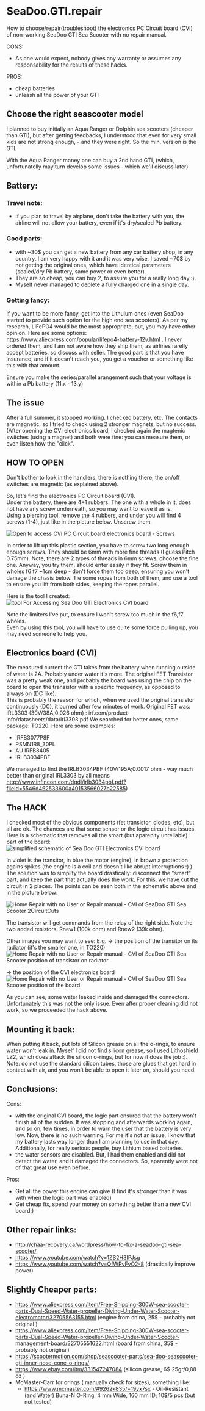 # SeaDoo.GTI.repair
How to choose/repair(troubleshoot) the electronics PC Circuit board (CVI) of non-working SeaDoo GTI Sea Scooter with no repair manual.

CONS:
- As one would expect, nobody gives any warranty or assumes any responsability for the results of these hacks. 

PROS:
- cheap batteries
- unleash all the power of your GTI

## Choose the right seascooter model
I planned to buy initially an Aqua Ranger or Dolphin sea scooters (cheaper than GTI), but after getting feedbacks, I understood that even for very small kids are not strong enough, - and they were right. So the min. version is the GTI.

With the Aqua Ranger money one can buy a 2nd hand GTI, (which, unfortunatelly may turn develop some issues - which we'll discuss later)

## Battery:
### Travel note: 
- If you plan to travel by airplane, don't take the battery with you, the airline will not allow your battery, even if it's dry/sealed Pb battery. 

### Good parts:
- with ~30$ you can get a new battery from any car battery shop, in any country. I am very happy with it and it was very wise, I saved ~70$ by not getting the original ones, which have identical parameters (sealed/dry Pb battery, same power or even better).
- They are so cheap, you can buy 2, to assure you for a really long day :). 
- Myself never managed to deplete a fully charged one in a single day.

### Getting fancy:
If you want to be more fancy, get into the Lithuium ones (even SeaDoo started to provide such option for the high end sea scooters).
As per my research, LiFePO4 would be the most appropriate, but, you may have other opinion.
Here are some options: https://www.aliexpress.com/popular/lifepo4-battery-12v.html . I never ordered them, and I am not aware how they ship them, as airlines rarelly accept batteries, so discuss with seller. The good part is that you have insurance, and if it doesn't reach you, you get a voucher or something like this with that amount.

Ensure you make the series/parallel arangement such that your voltage is within a Pb battery (11.x - 13.y)

## The issue

After a full summer, it stopped working. I checked battery, etc. The contacts are magnetic, so I tried to check using 2 stronger magnets, but no success. (After opening the CVI electronics board, I checked again the magtenic switches (using a magnet) and both were fine: you can measure them, or even listen how the "click".

## HOW TO OPEN
Don't bother to look in the handlers, there is nothing there, the on/off switches are magnetic (as explained above).

So, let's find the electronics PC Circuit board (CVI).   
Under the battery, there are 4+1 rubbers. The one with a whole in it, does not have any screw underneath, so you may want to leave it as is.   
Using a piercing tool, remove the 4 rubbers, and under you will find 4 screws (1-4), just like in the picture below. Unscrew them.

![Open to access CVI PC Circuit board electronics board - Screws](/images/GTI_howToOpenCVI_NumberedScrews.jpg)

In order to lift up this plastic section, you have to screw two long enough enough screws. They should be 6mm with more fine threads (I guess Pitch 0.75mm). Note, there are 2 types of threads in 6mm screws, choose the fine one. Anyway, you try them, should enter easily if they fit.
Screw them in wholes f6 f7 ~1cm deep - don't force them too deep, ensuring you won't damage the chasis below.
Tie some ropes from both of them, and use a tool to ensure you lift from both sides, keeping the ropes parallel.

Here is the tool I created:
![tool For Accessing Sea Doo GTI Electronics CVI board](/images/toolForAccessingSeaDooGTI.Electronics.CVI.board.jpg)

Note the limiters I've put, to ensure I won't screw too much in the f6,f7 wholes.    
Even by using this tool, you will have to use quite some force pulling up, you may need someone to help you.

## Electronics board (CVI)
The measured current the GTI takes from the battery when running outside of water is 2A. Probably under water it's more.
The original FET Transistor was a pretty weak one, and probably the board was using the chip on the board to open the transistor with a specific frequency, as opposed to always on (DC like).   
This is probably the reason for which, when we used the original transistor continuously (DC), it burned after few minutes of work.
Original FET was: IRL3303 (30V/38A;0.026 ohm) : irf.com/product-info/datasheets/data/irl3303.pdf
We searched for better ones, same package: TO220. Here are some examples:
- IRFB3077P8F
- PSMN1R8_30PL
- AU IRFB8405
- IRLB3034PBF

We managed to find the IRLB3034PBF (40V/195A;0.0017 ohm - way much better than original IRL3303 by all means http://www.infineon.com/dgdl/irlb3034pbf.pdf?fileId=5546d462533600a40153566027b22585)

## The HACK
I checked most of the obvious components (fet transistor, diodes, etc), but all are ok. The chances are that some sensor or the logic circuit has issues.   
Here is a schematic that removes all the smart (but aparenlty unreliable) part of the board:
![simplified schematic of Sea Doo GTI Electronics CVI board](/images/schematic_simplified.jpg)   

In violet is the transitor, in blue the motor (engine), in brown a protection agains spikes (the engine is a coil and doesn't like abrupt interruptions :) )
The solution was to simplify the board drastically: disconnect the "smart" part, and keep the part that actually does the work.
For this, we have cut the circuit in 2 places. The points can be seen both in the schematic above and in the picture below:

![Home Repair with no User or Repair manual - CVI of SeaDoo GTI Sea Scooter 2CircuitCuts](/images/HomeRepair_CVI_ofSeaDooGTI_Scooter_2CircuitCuts.jpg)

The transistor will get commands from the relay of the right side. Note the two added resistors: Rnew1 (100k ohm) and Rnew2 (39k ohm).

Other images you may want to see:
E.g. 
-> the position of the transitor on its radiator (it's the smaller one, in TO220)
![Home Repair with no User or Repair manual - CVI of SeaDoo GTI Sea Scooter position of transistor on radiator](/images/positionOfTransitor.jpg)

-> the position of the CVI electronics board
![Home Repair with no User or Repair manual - CVI of SeaDoo GTI Sea Scooter position of the board](/images/LocationOfCVI.jpg)

As you can see, some water leaked inside and damaged the connectors. Unfortunately this was not the only issue. Even after proper cleaning did not work, so we proceeded the hack above.

## Mounting it back:
When putting it back, put lots of Silicon grease on all the o-rings, to ensure water won't leak in. Myself I did not find silicon grease, so I used Lithoshield LZ2​, which does attack the silicon o-rings, but for now it does the job :).
Note: do not use the standard silicon tubes, those are glues that get hard in contact with air, and you won't be able to open it later on, should you need.

## Conclusions:
Cons:
- with the original CVI board, the logic part ensured that the battery won't finish all of the sudden. It was stopping and afterwards working again, and so on, few times, in order to warn the user that the battery is very low. Now, there is no such warning. For me it's not an issue, I know that my battery lasts way longer than I am planning to use in that day. Additionally, for really serious people, buy Lithium based batteries.
- the water sensors are disabled. But, I had them enabled and did not detect the water, and it damaged the connectors. So, aparently were not of that great use even before.

Pros:
- Get all the power this engine can give (I find it's stronger than it was with when the logic part was enabled)
- Get cheap fix, spend your money on something better than a new CVI board:)

## Other repair links:
- http://chaa-recovery.ca/wordpress/how-to-fix-a-seadoo-gti-sea-scooter/
- https://www.youtube.com/watch?v=1ZS2H3IPJsg
- https://www.youtube.com/watch?v=QfWPvFvO2-8 (drastically improve power)
## Slightly Cheaper parts:
- https://www.aliexpress.com/item/Free-Shipping-300W-sea-scooter-parts-Dual-Speed-Water-propeller-Diving-Under-Water-Scooter-electromotor/32705563155.html (engine from china, 25$ - probably not original )
- https://www.aliexpress.com/item/Free-Shipping-300W-sea-scooter-parts-Dual-Speed-Water-propeller-Diving-Under-Water-Scooter-management-board/32705551622.html (board from china, 35$ - probably not original)
- https://scootermotion.com/shop/seascooter-parts/sea-doo-seascooter-gti-inner-nose-cone-o-rings/
- https://www.ebay.com/itm/331547247084 (silicon grease, 6$ 25gr/0,88 oz )
- McMaster-Carr for orings ( manually check for sizes), something like:
  - https://www.mcmaster.com/#9262k835/=19yx7sx - Oil-Resistant (and Water) Buna-N O-Ring: 4 mm Wide, 160 mm ID; 10$/5 pcs (but not tested)

